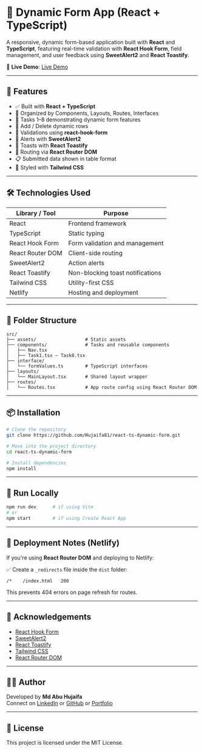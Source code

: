 
# 🧩 Dynamic Form App (React + TypeScript)

A responsive, dynamic form-based application built with **React** and **TypeScript**, featuring real-time validation with **React Hook Form**, field management, and user feedback using **SweetAlert2** and **React Toastify**.

🔗 **Live Demo**: [Live Demo](https://gregarious-licorice-dcffbd.netlify.app/)

---

## 🚀 Features

- ✅ Built with **React + TypeScript**
- 📁 Organized by Components, Layouts, Routes, Interfaces
- 🧩 Tasks 1–8 demonstrating dynamic form features
- 🔄 Add / Delete dynamic rows
- 🎯 Validations using **react-hook-form**
- 💬 Alerts with **SweetAlert2**
- 🔔 Toasts with **React Toastify**
- 🧭 Routing via **React Router DOM**
- 📋 Submitted data shown in table format
- 🎨 Styled with **Tailwind CSS**

---

## 🛠️ Technologies Used

| Library / Tool         | Purpose                                    |
|------------------------|--------------------------------------------|
| React                  | Frontend framework                         |
| TypeScript             | Static typing                              |
| React Hook Form        | Form validation and management             |
| React Router DOM       | Client-side routing                        |
| SweetAlert2            | Action alerts                              |
| React Toastify         | Non-blocking toast notifications           |
| Tailwind CSS           | Utility-first CSS                          |
| Netlify                | Hosting and deployment                     |

---

## 📁 Folder Structure

```
src/
├── assets/                  # Static assets
├── components/              # Tasks and reusable components
│   ├── Nav.tsx
│   ├── Task1.tsx – Task8.tsx
├── interface/
│   └── formValues.ts        # TypeScript interfaces
├── layouts/
│   └── MainLayout.tsx       # Shared layout wrapper
├── routes/
│   └── Routes.tsx           # App route config using React Router DOM
```

---

## 📦 Installation

```bash
# Clone the repository
git clone https://github.com/Hujaifa81/react-ts-dynamic-form.git

# Move into the project directory
cd react-ts-dynamic-form

# Install dependencies
npm install
```

---

## 🧪 Run Locally

```bash
npm run dev      # if using Vite
# or
npm start        # if using Create React App
```

---

## 🚀 Deployment Notes (Netlify)

If you're using **React Router DOM** and deploying to Netlify:

✅ Create a `_redirects` file inside the `dist` folder:

```
/*    /index.html   200
```

This prevents 404 errors on page refresh for routes.

---

## 🙌 Acknowledgements

- [React Hook Form](https://react-hook-form.com/)
- [SweetAlert2](https://sweetalert2.github.io/)
- [React Toastify](https://fkhadra.github.io/react-toastify/)
- [Tailwind CSS](https://tailwindcss.com/)
- [React Router DOM](https://reactrouter.com/en/main)

---

## 🧑‍💻 Author

Developed by **Md Abu Hujaifa**  
Connect on [LinkedIn](https://www.linkedin.com/in/md-abu-hujaifa/) or [GitHub](https://github.com/Hujaifa81) or [Portfolio](https://md-abu-hujaifa.netlify.app/)

---

## 📄 License

This project is licensed under the MIT License.
